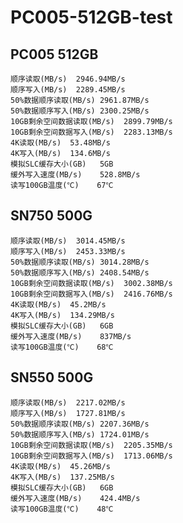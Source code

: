 # PC005-512GB-test
##	PC005 512GB 
	顺序读取(MB/s)	2946.94MB/s
	顺序写入(MB/s)	2289.45MB/s
	50%数据顺序读取(MB/s)	2961.87MB/s
	50%数据顺序写入(MB/s)	2300.25MB/s
	10GB剩余空间数据读取(MB/s)	2899.79MB/s
	10GB剩余空间数据写入(MB/s)	2283.13MB/s
	4K读取(MB/s)	53.48MB/s
	4K写入(MB/s)	134.6MB/s
	模拟SLC缓存大小(GB)	5GB
	缓外写入速度(MB/s)	528.8MB/s
	读写100GB温度(℃)	67℃
##	SN750 500G
	顺序读取(MB/s)	3014.45MB/s
	顺序写入(MB/s)	2453.33MB/s
	50%数据顺序读取(MB/s)	3014.28MB/s
	50%数据顺序写入(MB/s)	2408.54MB/s
	10GB剩余空间数据读取(MB/s)	3002.38MB/s
	10GB剩余空间数据写入(MB/s)	2416.76MB/s
	4K读取(MB/s)	45.2MB/s
	4K写入(MB/s)	134.29MB/s
	模拟SLC缓存大小(GB)	6GB
	缓外写入速度(MB/s)	837MB/s
	读写100GB温度(℃)	68℃
##	SN550 500G
	顺序读取(MB/s)	2217.02MB/s
	顺序写入(MB/s)	1727.81MB/s
	50%数据顺序读取(MB/s)	2207.36MB/s
	50%数据顺序写入(MB/s)	1724.01MB/s
	10GB剩余空间数据读取(MB/s)	2205.35MB/s
	10GB剩余空间数据写入(MB/s)	1713.06MB/s
	4K读取(MB/s)	45.26MB/s
	4K写入(MB/s)	137.25MB/s
	模拟SLC缓存大小(GB)	6GB
	缓外写入速度(MB/s)	424.4MB/s
	读写100GB温度(℃)	48℃
